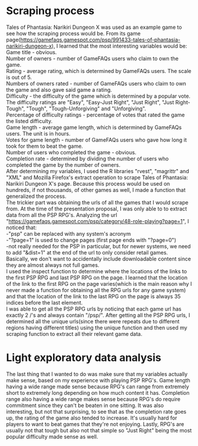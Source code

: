 # Scraping process  

Tales of Phantasia: Narikiri Dungeon X was used as an example game to see how the scraping process would be. From its game page(https://gamefaqs.gamespot.com/psp/991433-tales-of-phantasia-narikiri-dungeon-x), I learned that the most interesting variables would be:  
Game title - obvious.  
Number of owners - number of GameFAQs users who claim to own the game.  
Rating - average rating, which is determined by GameFAQs users. The scale is out of 5.  
Numbers of owners rated - number of GameFAQs users who claim to own the game and also gave said game a rating.  
Difficulty - the difficulty of the game which is determined by a popular vote. The difficulty ratings are "Easy", "Easy-Just Right", "Just Right", "Just Right-Tough", "Tough", "Tough-Unforgiving" and "Unforgiving".  
Percentage of difficulty ratings - percentage of votes that rated the game the listed difficulty.  
Game length - average game length, which is determined by GameFAQs users. The unit is in hours.  
Votes for game length - number of GameFAQs users who gave how long it took for them to beat the game.  
Number of users who completed the game - obvious.  
Completion rate - determined by dividing the number of users who completed the game by the number of owners.  
After determining my variables, I used the R libraries "rvest", "magrittr" and "XML" and Mozilla Firefox's extract operation to scrape Tales of Phantasia: Narikiri Dungeon X's page. Because this process would be used on hundreds, if not thousands, of other games as well, I made a function that generalized the process.  
The trickier part was obtaining the urls of all the games that I would scrape from. At the time of the presentation proposal, I was only able to to extract data from all the PSP RPG's. Analyzing the url "https://gamefaqs.gamespot.com/psp/category/48-role-playing?page=1", I noticed that:  
-"psp" can be replaced with any system's acronym  
-"?page=1" is used to change pages (first page ends with "?page=0")  
-not really needed for the PSP in particular, but for newer systems, we need to add "&dist=1" at the end of the url to only consider retail games. Basically, we don't want to accidentally include downloadable content since they are almost always not full games.  
I used the inspect function to determine where the locations of the links to the first PSP RPG and last PSP RPG on the page. I learned that the location of the link to the first RPG on the page varies(which is the main reason why I never made a function for obtaining all the RPG urls for any game system) and that the location of the link to the last RPG on the page is always 35 indices before the last element.  
I was able to get all the PSP RPG urls by noticing that each game url has exactly 2 /'s and always contain "/psp/". After getting all the PSP RPG urls, I determined all the unique urls(since there were repeats due to different regions having different titles) using the unique function and then used my scraping function to extract all their relevant game data.  

# Light exploratory data analysis  
The last thing that I wanted to do was make sure that my variables actually make sense, based on my experience with playing PSP RPG's. Game length having a wide range made sense because RPG's can range from extremely short to extremely long depending on how much content it has. Completion range also having a wide range makes sense because RPG's do require commitment since they can't be beaten in one sitting. It was also interesting, but not that surprising, to see that as the completion rate goes up, the rating of the game also tended to increase. It's usually hard for players to want to beat games that they're not enjoying. Lastly, RPG's are usually not that tough but also not that simple so "Just Right" being the most popular difficulty made sense as well.  
